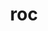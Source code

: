 ---
category: 3-letters
denotation: null
name: roc
reference_link: https://www.etymonline.com/word/roc
root_language: null
root_name: null
title: roc
type: free
word_sums:
- respelling: roc
  sum: 'Roc + '
---